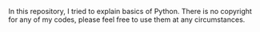 In this repository, I tried to explain basics of Python.
There is no copyright for any of my codes, please feel free
to use them at any circumstances.